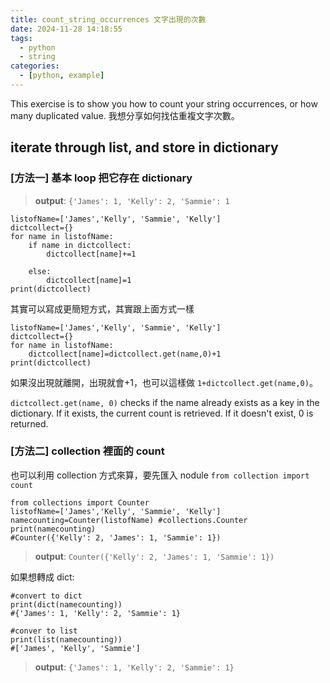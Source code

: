```yaml
---
title: count_string_occurrences 文字出現的次數
date: 2024-11-28 14:18:55
tags:
  - python
  - string
categories:
  - [python, example]
---
```


This exercise is to show you how to count your string occurrences, or how many duplicated value. 我想分享如何找估重複文字次數。

## iterate through list, and store in dictionary

### [方法一] 基本 loop 把它存在 dictionary

> **output**: `{'James': 1, 'Kelly': 2, 'Sammie': 1`

```
listofName=['James','Kelly', 'Sammie', 'Kelly']
dictcollect={}
for name in listofName:
    if name in dictcollect:
        dictcollect[name]+=1

    else:
        dictcollect[name]=1
print(dictcollect)

```

其實可以寫成更簡短方式，其實跟上面方式一樣

```
listofName=['James','Kelly', 'Sammie', 'Kelly']
dictcollect={}
for name in listofName:
    dictcollect[name]=dictcollect.get(name,0)+1
print(dictcollect)
```

如果沒出現就離開，出現就會+1，也可以這樣做 `1+dictcollect.get(name,0)`。

`dictcollect.get(name, 0)` checks if the name already exists as a key in the dictionary.
If it exists, the current count is retrieved.
If it doesn't exist, 0 is returned.

### [方法二] collection 裡面的 count

也可以利用 collection 方式來算，要先匯入 nodule `from collection import count`

```
from collections import Counter
listofName=['James','Kelly', 'Sammie', 'Kelly']
namecounting=Counter(listofName) #collections.Counter
print(namecounting)
#Counter({'Kelly': 2, 'James': 1, 'Sammie': 1})
```

> **output**: `Counter({'Kelly': 2, 'James': 1, 'Sammie': 1})`

如果想轉成 dict:

```
#convert to dict
print(dict(namecounting))
#{'James': 1, 'Kelly': 2, 'Sammie': 1}

#conver to list
print(list(namecounting))
#['James', 'Kelly', 'Sammie']
```

> **output**: `{'James': 1, 'Kelly': 2, 'Sammie': 1}`
